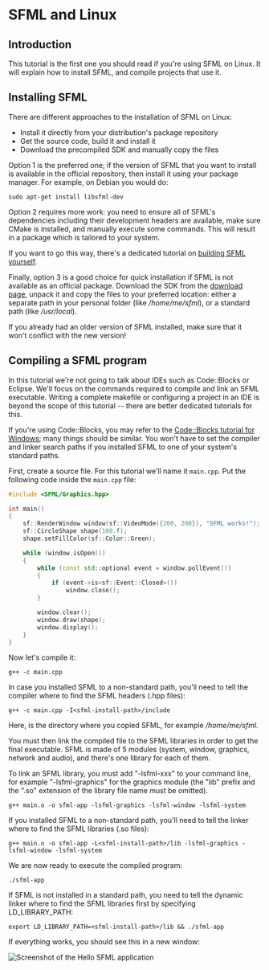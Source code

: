 # SFML and Linux

## Introduction

This tutorial is the first one you should read if you're using SFML on Linux.
It will explain how to install SFML, and compile projects that use it.

## Installing SFML

There are different approaches to the installation of SFML on Linux:

- Install it directly from your distribution's package repository
- Get the source code, build it and install it
- Download the precompiled SDK and manually copy the files

Option 1 is the preferred one; if the version of SFML that you want to install is available in the official repository, then install it using your package manager.
For example, on Debian you would do:

```
sudo apt-get install libsfml-dev
```

Option 2 requires more work: you need to ensure all of SFML's dependencies including their development headers are available, make sure CMake is installed, and manually execute some commands.
This will result in a package which is tailored to your system.
 
If you want to go this way, there's a dedicated tutorial on [building SFML yourself](https://www.sfml-dev.org/tutorials/2.6/compile-with-cmake.php "How to compile SFML").

Finally, option 3 is a good choice for quick installation if SFML is not available as an official package.
Download the SDK from the [download page](https://www.sfml-dev.org/download.php "Go to the download page"), unpack it and copy the files to your preferred location: either a separate path in your personal folder (like */home/me/sfml*), or a standard path (like */usr/local*).

If you already had an older version of SFML installed, make sure that it won't conflict with the new version!

## Compiling a SFML program

In this tutorial we're not going to talk about IDEs such as Code::Blocks or Eclipse.
We'll focus on the commands required to compile and link an SFML executable.
Writing a complete makefile or configuring a project in an IDE is beyond the scope of this tutorial -- there are better dedicated tutorials for this.
 
If you're using Code::Blocks, you may refer to the [Code::Blocks tutorial for Windows](https://www.sfml-dev.org/tutorials/2.6/start-cb.php "SFML and Code::Blocks"); many things should be similar.
You won't have to set the compiler and linker search paths if you installed SFML to one of your system's standard paths.

First, create a source file.
For this tutorial we'll name it `main.cpp`.
Put the following code inside the `main.cpp` file:

```cpp
#include <SFML/Graphics.hpp>

int main()
{
    sf::RenderWindow window(sf::VideoMode({200, 200}), "SFML works!");
    sf::CircleShape shape(100.f);
    shape.setFillColor(sf::Color::Green);

    while (window.isOpen())
    {
        while (const std::optional event = window.pollEvent())
        {
            if (event->is<sf::Event::Closed>())
                window.close();
        }

        window.clear();
        window.draw(shape);
        window.display();
    }
}
```

Now let's compile it:

```
g++ -c main.cpp
```

In case you installed SFML to a non-standard path, you'll need to tell the compiler where to find the SFML headers (.hpp files):

```
g++ -c main.cpp -I<sfml-install-path>/include
```

Here, *<sfml-install-path>* is the directory where you copied SFML, for example */home/me/sfml*.

You must then link the compiled file to the SFML libraries in order to get the final executable.
SFML is made of 5 modules (system, window, graphics, network and audio), and there's one library for each of them.
 
To link an SFML library, you must add "-lsfml-xxx" to your command line, for example "-lsfml-graphics" for the graphics module (the "lib" prefix and the ".so" extension of the library file name must be omitted).

```
g++ main.o -o sfml-app -lsfml-graphics -lsfml-window -lsfml-system
```

If you installed SFML to a non-standard path, you'll need to tell the linker where to find the SFML libraries (.so files):

```
g++ main.o -o sfml-app -L<sfml-install-path>/lib -lsfml-graphics -lsfml-window -lsfml-system
```

We are now ready to execute the compiled program:

```
./sfml-app
```

If SFML is not installed in a standard path, you need to tell the dynamic linker where to find the SFML libraries first by specifying LD_LIBRARY_PATH:

```
export LD_LIBRARY_PATH=<sfml-install-path>/lib && ./sfml-app
```

If everything works, you should see this in a new window:

![Screenshot of the Hello SFML application](https://www.sfml-dev.org/tutorials/2.6/images/start-linux-app.png "Screenshot of the Hello SFML application")
